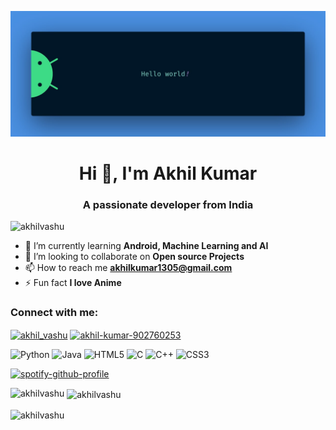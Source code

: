 ![something](https://raw.githubusercontent.com/Akhilvashu/Akhilvashu/main/github%20banner.jpg)
<h1 align="center">Hi 👋, I'm Akhil Kumar</h1>
<h3 align="center">A passionate developer from India</h3>

<p align="left"> <img src="https://komarev.com/ghpvc/?username=akhilvashu&label=Profile%20views&color=0e75b6&style=flat" alt="akhilvashu" /> </p>

- 🌱 I’m currently learning **Android, Machine Learning and AI**
- 👯 I’m looking to collaborate on **Open source Projects**
- 📫 How to reach me **akhilkumar1305@gmail.com**
- ⚡ Fun fact **I love Anime**

<h3 align="left">Connect with me:</h3>
<p align="left">
<a href="https://twitter.com/akhil_vashu" target="blank"><img align="center" src="https://raw.githubusercontent.com/rahuldkjain/github-profile-readme-generator/master/src/images/icons/Social/twitter.svg" alt="akhil_vashu" height="30" width="40" /></a>
<a href="https://linkedin.com/in/akhil-kumar-902760253" target="blank"><img align="center" src="https://raw.githubusercontent.com/rahuldkjain/github-profile-readme-generator/master/src/images/icons/Social/linked-in-alt.svg" alt="akhil-kumar-902760253" height="30" width="40" /></a>
</p>

![Python](https://img.shields.io/badge/python-3670A0?style=for-the-badge&logo=python&logoColor=ffdd54) ![Java](https://img.shields.io/badge/Java-ED8B00?style=for-the-badge&logo=openjdk&logoColor=white) ![HTML5](https://img.shields.io/badge/html5-%23E34F26.svg?style=for-the-badge&logo=html5&logoColor=white) ![C](https://img.shields.io/badge/c-%2300599C.svg?style=for-the-badge&logo=c&logoColor=white) ![C++](https://img.shields.io/badge/c++-%2300599C.svg?style=for-the-badge&logo=c%2B%2B&logoColor=white) ![CSS3](https://img.shields.io/badge/css3-%231572B6.svg?style=for-the-badge&logo=css3&logoColor=white)

[![spotify-github-profile](https://spotify-github-profile.vercel.app/api/view?uid=31j6grlk4bu2g6vlij6kuwdm2vje&cover_image=true&theme=novatorem&show_offline=false&background_color=121212&bar_color=53b14f&bar_color_cover=true)](https://spotify-github-profile.vercel.app/api/view?uid=31j6grlk4bu2g6vlij6kuwdm2vje&redirect=true)

<p><img align="left" src="https://github-readme-stats.vercel.app/api/top-langs?username=akhilvashu&show_icons=true&locale=en&layout=compact" alt="akhilvashu" /></p>

<p>&nbsp;<img align="center" src="https://github-readme-stats.vercel.app/api?username=akhilvashu&show_icons=true&locale=en" alt="akhilvashu" /></p>

<p><img align="center" src="https://github-readme-streak-stats.herokuapp.com/?user=akhilvashu&" alt="akhilvashu" /></p>

